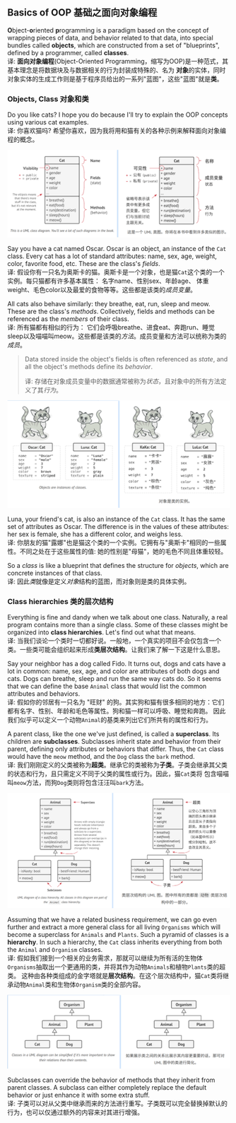 ## Basics of OOP 基础之面向对象编程

**O**bject-**o**riented **p**rogramming is a paradigm based on the concept of wrapping pieces of data, and behavior 
related to that data, into special bundles called **objects**, which are constructed from a set of "blueprints", 
defined by a programmer, called **classes**.   
译: **面向对象编程**(Object-Oriented Programming，缩写为OOP)是一种范式，其基本理念是将数据块及与数据相关的行为封装成特殊的、名为
**对象**的实体，同时对象实体的生成工作则是基于程序员给出的一系列"蓝图"，这些"蓝图"就是**类**。


### Objects, Class 对象和类
Do you like cats? I hope you do because I'll try to explain the OOP concepts using various cat examples.    
译: 你喜欢猫吗? 希望你喜欢，因为我将用和猫有关的各种示例来解释面向对象编程的概念。

![class](../../../assets/uml_Cat.png)

Say you have a cat named Oscar. Oscar is an object, an instance of the `Cat` class. Every cat has a lot of standard 
attributes: name, sex, age, weight, color, favorite food, etc. These are the class's *fields*.   
译: 假设你有一只名为奥斯卡的猫。奥斯卡是一个对象，也是猫`Cat`这个类的一个实例。每只猫都有许多基本属性： 名字name、性别sex、年龄age、
体重weight、毛色color以及最爱的食物等等。这些都是该类的*成员变量*。

All cats also behave similarly: they breathe, eat, run, sleep and meow. These are the class's *methods*. Collectively, 
fields and methods can be referenced as the *members* of their class.   
译: 所有猫都有相似的行为： 它们会呼吸breathe、进食eat、奔跑run、睡觉sleep以及喵喵叫meow。这些都是该类的*方法*。成员变量和方法可以统称为类的
*成员*。

> Data stored inside the object's fields is often referenced as *state*, and all the object's methods define its *behavior*.   
>
> 译: 存储在对象成员变量中的数据通常被称为*状态*，且对象中的所有方法定义了其*行为*。

![objects are instances of classes](../../../assets/objects_are_instances_of_classes.png)

Luna, your friend's cat, is also an instance of the `Cat` class. It has the same set of attributes as Oscar. The 
difference is in the values of these attributes: her sex is female, she has a different color, and weighs less.   
译: 你朋友的猫"露娜"也是猫这个类的一个实例。它拥有与"奥斯卡"相同的一些属性。不同之处在于这些属性的值: 她的性别是"母猫"，她的毛色不同且体重较轻。

So a *class* is like a blueprint that defines the structure for *objects*, which are concrete instances of that class.   
译: 因此*类*就像是定义*对象*结构的蓝图，而对象则是类的具体实例。


### Class hierarchies 类的层次结构
Everything is fine and dandy when we talk about one class. Naturally, a real program contains more than a single class. 
Some of these classes might be organized into **class hierarchies**. Let's find out what that means.   
译: 当我们谈论一个类时一切都好说。一般地，一个真实的项目不会仅包含一个类。一些类可能会组织起来形成**类层次结构**。让我们来了解一下这是什么意思。

Say your neighbor has a dog called Fido. It turns out, dogs and cats have a lot in common: name, sex, age, and color 
are attributes of both dogs and cats. Dogs can breathe, sleep and run the same way cats do. So it seems that we can 
define the base `Animal` class that would list the common attributes and behaviors.   
译: 假如你的邻居有一只名为 "旺财" 的狗。其实狗和猫有很多相同的地方：它们都有名字、性别、年龄和毛色等属性。狗和猫一样可以呼吸、睡觉和奔跑。
因此我们似乎可以定义一个动物`Animal`的基类来列出它们所共有的属性和行为。

A parent class, like the one we've just defined, is called a **superclass**. Its children are **subclasses**. Subclasses 
inherit state and behavior from their parent, defining only attributes or behaviors that differ. Thus, the `Cat` class 
would have the `meow` method, and the `Dog` class the `bark` method.   
译: 我们刚刚定义的父类被称为**超类**。继承它的类被称为**子类**。子类会继承其父类的状态和行为，且只需定义不同于父类的属性或行为。因此，猫`Cat`类将
包含喵喵叫`meow`方法，而狗`Dog`类则将包含汪汪叫`bark`方法。

![class hierarchy](../../../assets/uml_Animal.png)

Assuming that we have a related business requirement, we can go even further and extract a more general class for all 
living `Organisms` which will become a superclass for `Animals` and `Plants`. Such a pyramid of classes is a **hierarchy**. 
In such a hierarchy, the `Cat` class inherits everything from both the `Animal` and `Organism` classes.   
译: 假如我们接到一个相关的业务需求，那就可以继续为所有活的生物体`Organisms`抽取出一个更通用的类，并将其作为动物`Animals`和植物`Plants`类的超类。
这种由各种类组成的金字塔就是**层次结构**。在这个层次结构中，猫`Cat`类将继承动物`Animal`类和生物体`Organism`类的全部内容。

![class relations](../../../assets/class_inheritance.png)

Subclasses can override the behavior of methods that they inherit from parent classes. A subclass can either completely 
replace the default behavior or just enhance it with some extra stuff.   
译: 子类可以对从父类中继承而来的方法进行重写。子类既可以完全替换掉默认的行为，也可以仅通过额外的内容来对其进行增强。
